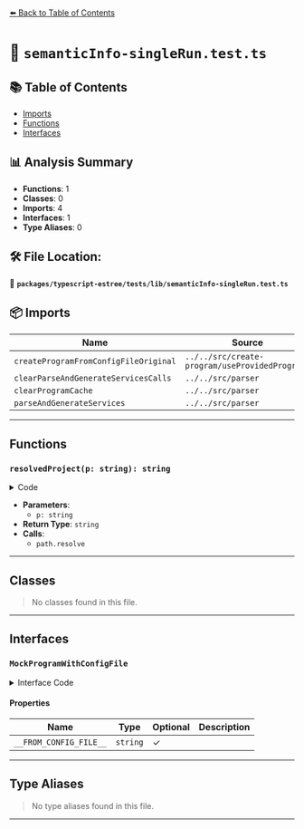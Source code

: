 [⬅️ Back to Table of Contents](../../../../index.md)

# 📄 `semanticInfo-singleRun.test.ts`

## 📚 Table of Contents

- [Imports](#imports)
- [Functions](#functions)
- [Interfaces](#interfaces)

## 📊 Analysis Summary

- **Functions**: 1
- **Classes**: 0
- **Imports**: 4
- **Interfaces**: 1
- **Type Aliases**: 0

## 🛠️ File Location:
📂 **`packages/typescript-estree/tests/lib/semanticInfo-singleRun.test.ts`**

## 📦 Imports

| Name | Source |
|------|--------|
| `createProgramFromConfigFileOriginal` | `../../src/create-program/useProvidedPrograms` |
| `clearParseAndGenerateServicesCalls` | `../../src/parser` |
| `clearProgramCache` | `../../src/parser` |
| `parseAndGenerateServices` | `../../src/parser` |


---

## Functions

### `resolvedProject(p: string): string`

<details><summary>Code</summary>

```ts
(p: string): string => path.resolve(FIXTURES_DIR, p)
```
</details>

- **Parameters**:
  - `p: string`
- **Return Type**: `string`
- **Calls**:
  - `path.resolve`

---

## Classes

> No classes found in this file.


---

## Interfaces

### `MockProgramWithConfigFile`

<details><summary>Interface Code</summary>

```ts
interface MockProgramWithConfigFile {
  __FROM_CONFIG_FILE__?: string;
}
```
</details>

#### Properties

| Name | Type | Optional | Description |
|------|------|----------|-------------|
| `__FROM_CONFIG_FILE__` | `string` | ✓ |  |


---

## Type Aliases

> No type aliases found in this file.


---
